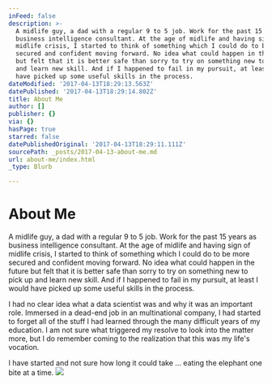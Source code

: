 ```yaml
---
inFeed: false
description: >-
  A midlife guy, a dad with a regular 9 to 5 job. Work for the past 15 years as
  business intelligence consultant. At the age of midlife and having sign of
  midlife crisis, I started to think of something which I could do to be more
  secured and confident moving forward. No idea what could happen in the future
  but felt that it is better safe than sorry to try on something new to pick up
  and learn new skill. And if I happened to fail in my pursuit, at least I would
  have picked up some useful skills in the process.
dateModified: '2017-04-13T18:29:13.563Z'
datePublished: '2017-04-13T18:29:14.802Z'
title: About Me
author: []
publisher: {}
via: {}
hasPage: true
starred: false
datePublishedOriginal: '2017-04-13T18:29:11.111Z'
sourcePath: _posts/2017-04-13-about-me.md
url: about-me/index.html
_type: Blurb

---
```

# About Me

A midlife guy, a dad with a regular 9 to 5 job. Work for the past 15 years as business intelligence consultant. At the age of midlife and having sign of midlife crisis, I started to think of something which I could do to be more secured and confident moving forward. No idea what could happen in the future but felt that it is better safe than sorry to try on something new to pick up and learn new skill. And if I happened to fail in my pursuit, at least I would have picked up some useful skills in the process.

I had no clear idea what a data scientist was and why it was an important role. Immersed in a dead-end job in an multinational company, I had started to forget all of the stuff I had learned through the many difficult years of my education. I am not sure what triggered my resolve to look into the matter more, but I do remember coming to the realization that this was my life's vocation.

I have started and not sure how long it could take ... eating the elephant one bite at a time.
![](https://the-grid-user-content.s3-us-west-2.amazonaws.com/b2e1dfe8-6a41-4ea7-9458-6d0834a2c02c.jpg)